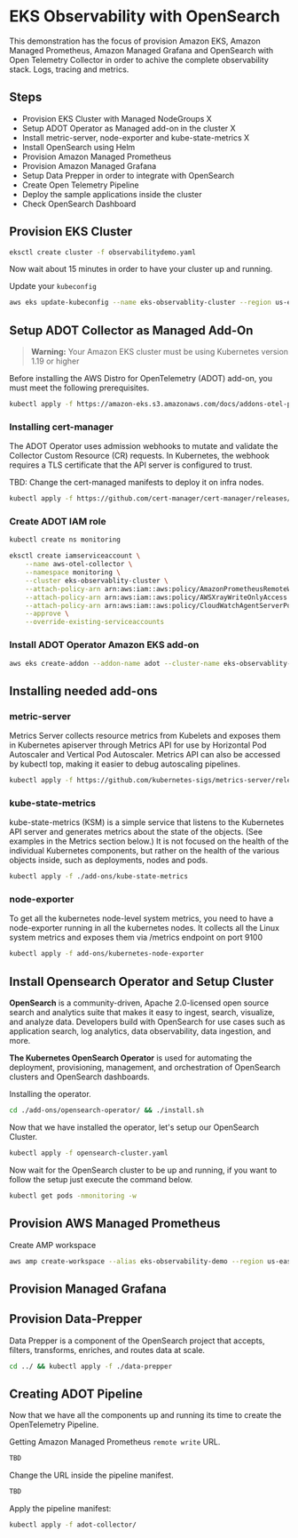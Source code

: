 # EKS Observability with OpenSearch

This demonstration has the focus of provision Amazon EKS, Amazon Managed Prometheus, Amazon Managed Grafana and OpenSearch with Open Telemetry Collector in order to achive the complete observability stack. Logs, tracing and metrics.

## Steps

- Provision EKS Cluster with Managed NodeGroups X
- Setup ADOT Operator as Managed add-on in the cluster X
- Install metric-server, node-exporter and kube-state-metrics X
- Install OpenSearch using Helm
- Provision Amazon Managed Prometheus
- Provision Amazon Managed Grafana
- Setup Data Prepper in order to integrate with OpenSearch
- Create Open Telemetry Pipeline
- Deploy the sample applications inside the cluster
- Check OpenSearch Dashboard

## Provision EKS Cluster

```bash
eksctl create cluster -f observabilitydemo.yaml
```

Now wait about 15 minutes in order to have your cluster up and running.

Update your `kubeconfig`

```bash
aws eks update-kubeconfig --name eks-observablity-cluster --region us-east-2
```

## Setup ADOT Collector as Managed Add-On

> **Warning:** Your Amazon EKS cluster must be using Kubernetes version 1.19 or higher

Before installing the AWS Distro for OpenTelemetry (ADOT) add-on, you must meet the following prerequisites.

```bash
kubectl apply -f https://amazon-eks.s3.amazonaws.com/docs/addons-otel-permissions.yaml
```

### Installing cert-manager

The ADOT Operator uses admission webhooks to mutate and validate the Collector Custom Resource (CR) requests. In Kubernetes, the webhook requires a TLS certificate that the API server is configured to trust.

TBD: Change the cert-managed manifests to deploy it on infra nodes.

```bash
kubectl apply -f https://github.com/cert-manager/cert-manager/releases/download/v1.8.2/cert-manager.yaml
```

### Create ADOT IAM role

```bash
kubectl create ns monitoring

eksctl create iamserviceaccount \
    --name aws-otel-collector \
    --namespace monitoring \
    --cluster eks-observablity-cluster \
    --attach-policy-arn arn:aws:iam::aws:policy/AmazonPrometheusRemoteWriteAccess \
    --attach-policy-arn arn:aws:iam::aws:policy/AWSXrayWriteOnlyAccess \
    --attach-policy-arn arn:aws:iam::aws:policy/CloudWatchAgentServerPolicy \
    --approve \
    --override-existing-serviceaccounts
```

### Install ADOT Operator Amazon EKS add-on

```bash
aws eks create-addon --addon-name adot --cluster-name eks-observablity-cluster
```

## Installing needed add-ons

### metric-server

Metrics Server collects resource metrics from Kubelets and exposes them in Kubernetes apiserver through Metrics API for use by Horizontal Pod Autoscaler and Vertical Pod Autoscaler. Metrics API can also be accessed by kubectl top, making it easier to debug autoscaling pipelines.

```bash
kubectl apply -f https://github.com/kubernetes-sigs/metrics-server/releases/latest/download/components.yaml
```

### kube-state-metrics

kube-state-metrics (KSM) is a simple service that listens to the Kubernetes API server and generates metrics about the state of the objects. (See examples in the Metrics section below.) It is not focused on the health of the individual Kubernetes components, but rather on the health of the various objects inside, such as deployments, nodes and pods.

```bash
kubectl apply -f ./add-ons/kube-state-metrics
```

### node-exporter

To get all the kubernetes node-level system metrics, you need to have a node-exporter running in all the kubernetes nodes. It collects all the Linux system metrics and exposes them via /metrics endpoint on port 9100

```bash
kubectl apply -f add-ons/kubernetes-node-exporter
```

## Install Opensearch Operator and Setup Cluster

**OpenSearch** is a community-driven, Apache 2.0-licensed open source search and analytics suite that makes it easy to ingest, search, visualize, and analyze data. Developers build with OpenSearch for use cases such as application search, log analytics, data observability, data ingestion, and more.

**The Kubernetes OpenSearch Operator** is used for automating the deployment, provisioning, management, and orchestration of OpenSearch clusters and OpenSearch dashboards.

Installing the operator.

```bash
cd ./add-ons/opensearch-operator/ && ./install.sh
```

Now that we have installed the operator, let's setup our OpenSearch Cluster.

```bash
kubectl apply -f opensearch-cluster.yaml
```

Now wait for the OpenSearch cluster to be up and running, if you want to follow the setup just execute the command below.

```bash
kubectl get pods -nmonitoring -w
```

## Provision AWS Managed Prometheus

Create AMP workspace

```bash
aws amp create-workspace --alias eks-observability-demo --region us-east-2
```

## Provision Managed Grafana

## Provision Data-Prepper

Data Prepper is a component of the OpenSearch project that accepts, filters, transforms, enriches, and routes data at scale.

```bash
cd ../ && kubectl apply -f ./data-prepper
```

## Creating ADOT Pipeline

Now that we have all the components up and running its time to create the OpenTelemetry Pipeline.

Getting Amazon Managed Prometheus `remote write` URL.

```bash
TBD
```

Change the URL inside the pipeline manifest.

```bash
TBD
```

Apply the pipeline manifest:

```bash
kubectl apply -f adot-collector/
```